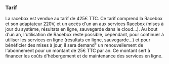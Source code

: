 ### Tarif
La racebox est vendue au tarif de 425€ TTC. 
Ce tarif comprend la Racebox et son adaptateur 220V, et un accès d'un an aux services Racebox (mises à jour du système, résultats en ligne, sauvegarde dans le cloud...).
Au bout d'un an, l'utilisation de Racebox reste possible, cependant, pour continuer à utiliser les services en ligne (résultats en ligne, sauvegarde...) et pour bénéficier des mises à jour, il sera demand" un renouvellement de l'abonnement pour un montant de 25€ TTC par an. Ce montant sert à financer les coûts d'hébergement et de maintenance des services en ligne.

